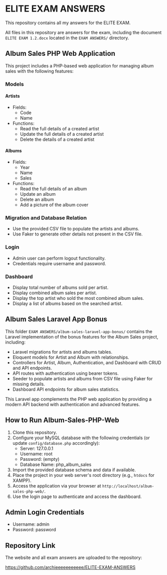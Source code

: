 # ELITE EXAM ANSWERS

This repository contains all my answers for the ELITE EXAM.

All files in this repository are answers for the exam, including the document `ELITE EXAM 1.2.docx` located in the `EXAM ANSWERS/` directory.

## Album Sales PHP Web Application

This project includes a PHP-based web application for managing album sales with the following features:

### Models

#### Artists
- Fields:
  - Code
  - Name
- Functions:
  - Read the full details of a created artist
  - Update the full details of a created artist
  - Delete the details of a created artist

#### Albums
- Fields:
  - Year
  - Name
  - Sales
- Functions:
  - Read the full details of an album
  - Update an album
  - Delete an album
  - Add a picture of the album cover

### Migration and Database Relation
- Use the provided CSV file to populate the artists and albums.
- Use Faker to generate other details not present in the CSV file.

### Login
- Admin user can perform logout functionality.
- Credentials require username and password.

### Dashboard
- Display total number of albums sold per artist.
- Display combined album sales per artist.
- Display the top artist who sold the most combined album sales.
- Display a list of albums based on the searched artist.

## Album Sales Laravel App Bonus

This folder `EXAM ANSWERS/album-sales-laravel-app-bonus/` contains the Laravel implementation of the bonus features for the Album Sales project, including:

- Laravel migrations for artists and albums tables.
- Eloquent models for Artist and Album with relationships.
- Controllers for Artist, Album, Authentication, and Dashboard with CRUD and API endpoints.
- API routes with authentication using bearer tokens.
- Seeder to populate artists and albums from CSV file using Faker for missing details.
- Dashboard API endpoints for album sales statistics.

This Laravel app complements the PHP web application by providing a modern API backend with authentication and advanced features.

## How to Run Album-Sales-PHP-Web

1. Clone this repository.
2. Configure your MySQL database with the following credentials (or update `config/database.php` accordingly):
   - Server: 127.0.0.1
   - Username: root
   - Password: (empty)
   - Database Name: php_album_sales
3. Import the provided database schema and data if available.
4. Place the project in your web server's root directory (e.g., `htdocs` for XAMPP).
5. Access the application via your browser at `http://localhost/album-sales-php-web/`.
6. Use the login page to authenticate and access the dashboard.

## Admin Login Credentials

- Username: admin
- Password: password

## Repository Link

The website and all exam answers are uploaded to the repository:

https://github.com/archieeeeeeeeeee/ELITE-EXAM-ANSWERS

